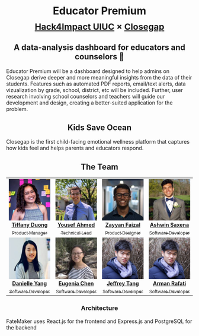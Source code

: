 <h1 align="center">
  <b>Educator Premium</b>
  <br/>
  <sub>
    <a href="https://uiuc.hack4impact.org/"> Hack4Impact UIUC</a> ×
    <a href="https://www.closegap.org/">Closegap</a>
  </sub>
</h1>

<h2 align="center">A data-analysis dashboard for educators and counselors 🚀</h2>

Educator Premium will be a dashboard designed to help admins on Closegap derive deeper and more meaningful insights from the data of their students. Features such as automated PDF reports, email/text alerts, data vizualization by grade, school, district, etc will be included. Further, user research involving school counselors and teachers will guide our development and design, creating a better-suited application for the problem.

<h2 align="center">Kids Save Ocean</h2>

Closegap is the first child-facing emotional wellness platform that captures how kids feel and helps parents and educators respond.

<h2 align="center">The Team</h2>

<table align="center">
  <tr>
    <td align="center">
      <a href="https://www.linkedin.com/in/tiffanytnduong/">
        <img
          src="https://raw.githubusercontent.com/hack4impact-uiuc/uiuc.hack4impact.org/master/public/images/people/tiffany_duong.jpg"
          width="500px"
        />
        <br />
        <b>Tiffany Duong</b>
        <br />
        <sub>Product Manager</sub>
      </a>
    </td>
    <td align="center">
      <a href="http://www.linkedin.com/in/yousef-a/">
        <img
          src="https://raw.githubusercontent.com/hack4impact-uiuc/uiuc.hack4impact.org/master/public/images/people/yousef_ahmed.jpg"
          width="500px"
        />
        <br />
        <b>Yousef Ahmed</b>
        <br />
        <sub>Technical Lead</sub>
      </a>
    </td>
    <td align="center">
      <a href="https://www.linkedin.com/in/zayyanfaizal/">
        <img
          src="https://raw.githubusercontent.com/hack4impact-uiuc/uiuc.hack4impact.org/master/public/images/people/zayyan_faizal.jpg"
          width="500px"
        />
        <br />
        <b>Zayyan Faizal</b>
        <br />
        <sub>Product Designer</sub>
      </a>
    </td>
    <td align="center">
      <a href="https://www.linkedin.com/in/ashwinsax/">
        <img
          src="https://raw.githubusercontent.com/hack4impact-uiuc/uiuc.hack4impact.org/master/public/images/people/ashwin_saxena.jpg"
          width="500px"
        />
        <br />
        <b>Ashwin Saxena</b>
        <br />
        <sub>Software Developer</sub>
      </a>
    </td>
  </tr>
  <tr>
    <td align="center">
      <a href="https://www.linkedin.com/in/danielle-yang-254308154/">
        <img
          src="https://raw.githubusercontent.com/hack4impact-uiuc/uiuc.hack4impact.org/master/public/images/people/danielle_yang.jpg"
          width="500px"
        />
        <br />
        <b>Danielle Yang</b>
        <br />
        <sub>Software Developer</sub>
      </a>
    </td>
    <td align="center">
      <a href="https://www.linkedin.com/in/eugenia-chen-3aa251131/">
        <img
          src="https://raw.githubusercontent.com/hack4impact-uiuc/uiuc.hack4impact.org/master/public/images/people/eugenia_chen.jpg"
          width="500px"
        />
        <br />
        <b>Eugenia Chen</b>
        <br />
        <sub>Software Developer</sub>
      </a>
    </td>
    <td align="center">
      <a href="https://www.linkedin.com/in/jeffrey-tang/">
        <img
          src="https://raw.githubusercontent.com/hack4impact-uiuc/closegap/master/.github/team_pics/jeffrey.jpg"
          width="500px"
        />
        <br />
        <b>Jeffrey Tang</b>
        <br />
        <sub>Software Developer</sub>
      </a>
    </td>
    <td align="center">
      <a href="https://www.linkedin.com/in/arman-rafati-6907991b5/">
        <img
          src="https://raw.githubusercontent.com/hack4impact-uiuc/closegap/master/.github/team_pics/jeffrey.jpg"
          width="500px"
        />
        <br />
        <b>Arman Rafati</b>
        <br />
        <sub>Software Developer</sub>
      </a>
    </td>
  </tr>
</table>

<h3 align="center">Architecture</h3>

FateMaker uses React.js for the frontend and Express.js and PostgreSQL for the backend

